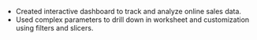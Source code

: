 * Created interactive dashboard to track and analyze online sales data.
* Used complex parameters to drill down in worksheet and customization using filters and slicers.
